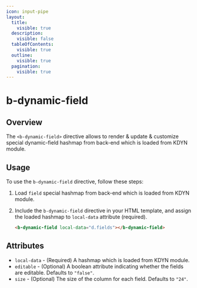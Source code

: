 ```yaml
---
icon: input-pipe
layout:
  title:
    visible: true
  description:
    visible: false
  tableOfContents:
    visible: true
  outline:
    visible: true
  pagination:
    visible: true
---
```


# b-dynamic-field

## Overview

The `<b-dynamic-field>` directive allows to render & update & customize special dynamic-field hashmap from back-end which is loaded from KDYN module.

## Usage

To use the `b-dynamic-field` directive, follow these steps:

1. Load `field` special hashmap from back-end which is loaded from KDYN module.
2.  Include the `b-dynamic-field` directive in your HTML template, and assign the loaded hashmap to `local-data` attribute (required).

    ```html
    <b-dynamic-field local-data="d.fields"></b-dynamic-field>
    ```

## Attributes

* `local-data` - (Required) A hashmap which is loaded from KDYN module.
* `editable` - (Optional) A boolean attribute indicating whether the fields are editable. Defaults to `"false"`.
* `size` - (Optional) The size of the column for each field. Defaults to `"24"`.
